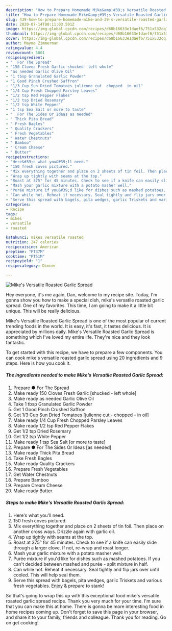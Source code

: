 ```yaml
---
description: "How to Prepare Homemade Mike&amp;#39;s Versatile Roasted Garlic Spread"
title: "How to Prepare Homemade Mike&amp;#39;s Versatile Roasted Garlic Spread"
slug: 439-how-to-prepare-homemade-mike-and-39-s-versatile-roasted-garlic-spread
date: 2020-07-14T00:11:03.591Z
image: https://img-global.cpcdn.com/recipes/d68b16633e1daef6/751x532cq70/mikes-versatile-roasted-garlic-spread-recipe-main-photo.jpg
thumbnail: https://img-global.cpcdn.com/recipes/d68b16633e1daef6/751x532cq70/mikes-versatile-roasted-garlic-spread-recipe-main-photo.jpg
cover: https://img-global.cpcdn.com/recipes/d68b16633e1daef6/751x532cq70/mikes-versatile-roasted-garlic-spread-recipe-main-photo.jpg
author: Mayme Zimmerman
ratingvalue: 4.4
reviewcount: 5001
recipeingredient:
- "  For The Spread"
- "150 Cloves Fresh Garlic shucked  left whole"
- "as needed Garlic Olive Oil"
- "1 tbsp Granulated Garlic Powder"
- "1 Good Pinch Crushed Saffron"
- "1/3 Cup Sun Dried Tomatoes julienne cut  chopped  in oil"
- "1/4 Cup Fresh Chopped Parsley Leaves"
- "1/2 tsp Red Pepper Flakes"
- "1/2 tsp Dried Rosemary"
- "1/2 tsp White Pepper"
- "1 tsp Sea Salt or more to taste"
- "  For The Sides Or Ideas as needed"
- " Thick Pita Bread"
- " Fresh Bagles"
- " Quality Crackers"
- " Fresh Vegetables"
- " Water Chestnuts"
- " Bamboo"
- " Cream Cheese"
- " Butter"
recipeinstructions:
- "Here&#39;s what you&#39;ll need."
- "150 fresh coves pictured."
- "Mix everything together and place on 2 sheets of tin foil. Then place on another cross ways. Drizzle again with garlic oil."
- "Wrap up tightly with seams at the top."
- "Roast at 375° for 45 minutes. Check to see if a knife can easily slide through a larger clove. If not, re-wrap and roast longer."
- "Mash your garlic mixture with a potato masher well."
- "Purée mixture if you&#39;d like for dishes such as mashed potatoes. If you can&#39;t decided between mashed and purée - split mixture in half."
- "Can while hot. Reheat if necessary. Seal tightly and flip jars over until cooled. This will help seal them."
- "Serve this spread with bagels, pita wedges, garlic Triskets and various fresh vegetables. Enjoy &amp; prepare to stank!"
categories:
- Recipe
tags:
- mikes
- versatile
- roasted

katakunci: mikes versatile roasted 
nutrition: 247 calories
recipecuisine: American
preptime: "PT37M"
cooktime: "PT51M"
recipeyield: "1"
recipecategory: Dinner

---
```



![Mike&#39;s Versatile Roasted Garlic Spread](https://img-global.cpcdn.com/recipes/d68b16633e1daef6/751x532cq70/mikes-versatile-roasted-garlic-spread-recipe-main-photo.jpg)

Hey everyone, it's me again, Dan, welcome to my recipe site. Today, I'm gonna show you how to make a special dish, mike&#39;s versatile roasted garlic spread. One of my favorites. This time, I am going to make it a little bit unique. This will be really delicious.

Mike&#39;s Versatile Roasted Garlic Spread is one of the most popular of current trending foods in the world. It is easy, it's fast, it tastes delicious. It is appreciated by millions daily. Mike&#39;s Versatile Roasted Garlic Spread is something which I've loved my entire life. They're nice and they look fantastic.




To get started with this recipe, we have to prepare a few components. You can cook mike&#39;s versatile roasted garlic spread using 20 ingredients and 9 steps. Here is how you cook it.

<!--inarticleads1-->

##### The ingredients needed to make Mike&#39;s Versatile Roasted Garlic Spread:

1. Prepare  ● For The Spread
1. Make ready 150 Cloves Fresh Garlic [shucked - left whole]
1. Make ready as needed Garlic Olive Oil
1. Take 1 tbsp Granulated Garlic Powder
1. Get 1 Good Pinch Crushed Saffron
1. Get 1/3 Cup Sun Dried Tomatoes [julienne cut - chopped - in oil]
1. Make ready 1/4 Cup Fresh Chopped Parsley Leaves
1. Make ready 1/2 tsp Red Pepper Flakes
1. Get 1/2 tsp Dried Rosemary
1. Get 1/2 tsp White Pepper
1. Make ready 1 tsp Sea Salt [or more to taste]
1. Prepare  ● For The Sides Or Ideas [as needed]
1. Make ready  Thick Pita Bread
1. Take  Fresh Bagles
1. Make ready  Quality Crackers
1. Prepare  Fresh Vegetables
1. Get  Water Chestnuts
1. Prepare  Bamboo
1. Prepare  Cream Cheese
1. Make ready  Butter




<!--inarticleads2-->

##### Steps to make Mike&#39;s Versatile Roasted Garlic Spread:

1. Here&#39;s what you&#39;ll need.
1. 150 fresh coves pictured.
1. Mix everything together and place on 2 sheets of tin foil. Then place on another cross ways. Drizzle again with garlic oil.
1. Wrap up tightly with seams at the top.
1. Roast at 375° for 45 minutes. Check to see if a knife can easily slide through a larger clove. If not, re-wrap and roast longer.
1. Mash your garlic mixture with a potato masher well.
1. Purée mixture if you&#39;d like for dishes such as mashed potatoes. If you can&#39;t decided between mashed and purée - split mixture in half.
1. Can while hot. Reheat if necessary. Seal tightly and flip jars over until cooled. This will help seal them.
1. Serve this spread with bagels, pita wedges, garlic Triskets and various fresh vegetables. Enjoy &amp; prepare to stank!




So that's going to wrap this up with this exceptional food mike&#39;s versatile roasted garlic spread recipe. Thank you very much for your time. I'm sure that you can make this at home. There is gonna be more interesting food in home recipes coming up. Don't forget to save this page in your browser, and share it to your family, friends and colleague. Thank you for reading. Go on get cooking!
